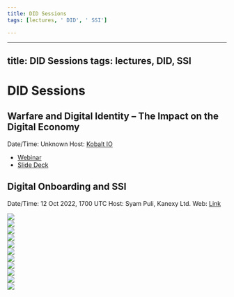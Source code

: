 ```yaml
---
title: DID Sessions
tags: [lectures, ' DID', ' SSI']

---
```


---
title: DID Sessions
tags: lectures, DID, SSI
---

# DID Sessions

## Warfare and Digital Identity – The Impact on the Digital Economy
Date/Time: Unknown
Host: [Kobalt IO](https://kobalt.io/)
- [Webinar](https://landing.kobalt.io/digital-identity-webinar-recording)
- [Slide Deck](https://hubs.ly/Q01g53X_0)

## Digital Onboarding and SSI
Date/Time: 12 Oct 2022, 1700 UTC
Host: Syam Puli, Kanexy Ltd.
Web: [Link](https://kanexy.com/)

![](https://i.imgur.com/zUSDH1x.jpg)
<br>
![](https://i.imgur.com/w9TCpRp.jpg)
<br>
![](https://i.imgur.com/PTAXzG8.png)
<br>
![](https://i.imgur.com/jd6vp67.png)
<br>
![](https://i.imgur.com/Cen8PP5.png)
<br>
![](https://i.imgur.com/0eOPaIN.jpg)
<br>
![](https://i.imgur.com/BkpSFZl.png)
<br>
![](https://i.imgur.com/3ndUo1C.jpg)
<br>
![](https://i.imgur.com/vqsXGfO.png)
<br>
![](https://i.imgur.com/nLLH7QP.png)
<br>
![](https://i.imgur.com/XsT5Q7o.png)
<br>
